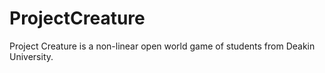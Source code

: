 # ProjectCreature

Project Creature is a non-linear open world game of students from Deakin University.  
